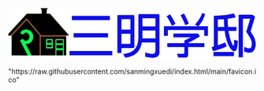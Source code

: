 ![图片](https://raw.githubusercontent.com/sanmingxuedi/index.html/main/%E6%9C%AA%E6%A0%87%E9%A2%98.png)
<head>
    "https://raw.githubusercontent.com/sanmingxuedi/index.html/main/favicon.ico"

